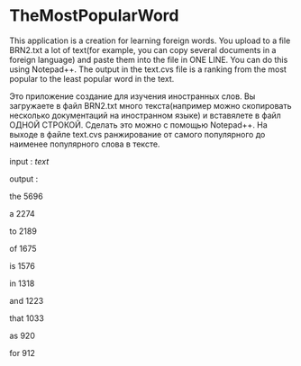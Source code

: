 # TheMostPopularWord
This application is a creation for learning foreign words. You upload to a file BRN2.txt a lot of text(for example, you can copy several documents in a foreign language) and paste them into the file in ONE LINE. You can do this using Notepad++.
The output in the text.cvs file is a ranking from the most popular to the least popular word in the text.

Это приложение создание для изучения иностранных слов. Вы загружаете в файл BRN2.txt много текста(например можно скопировать несколько документаций на иностранном языке) и вставялете в файл ОДНОЙ СТРОКОЙ. Сделать это можно с помощью Notepad++.
На выходе в файле text.cvs ранжирование от самого популярного до наименее популярного слова в тексте.

input : *text*

output :

the	5696 

a	2274	

to	2189	

of	1675	

is	1576	

in	1318	

and	1223	

that	1033	

as	920	

for	912	
